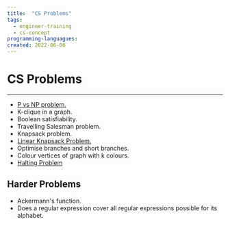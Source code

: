 ```yaml
---
title:  "CS Problems"
tags:
  - engineer-training
  - cs-concept
programming-languagues:
created: 2022-06-06
---
```

# CS Problems
---
- [P vs NP problem.](p-vs-np.md)
- K-clique in a graph.
- Boolean satisfiability.
- Travelling Salesman problem.
- Knapsack problem.
- [Linear Knapsack Problem.](linear-knapsack-problem.md)
- Optimise branches and short branches.
- Colour vertices of graph with k colours.
- [Halting Problem](halting-problem.md)

## Harder Problems
- Ackermann's function.
- Does a regular expression cover all regular expressions possible for its alphabet.